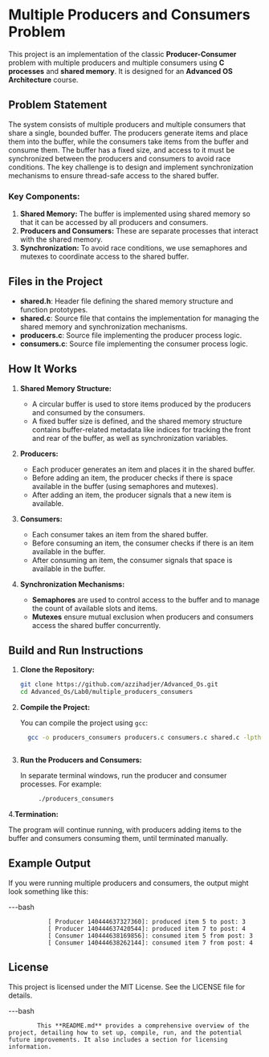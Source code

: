 # Multiple Producers and Consumers Problem

This project is an implementation of the classic **Producer-Consumer** problem with multiple producers and multiple consumers using **C processes** and **shared memory**. It is designed for an **Advanced OS Architecture** course.

## Problem Statement

The system consists of multiple producers and multiple consumers that share a single, bounded buffer. The producers generate items and place them into the buffer, while the consumers take items from the buffer and consume them. The buffer has a fixed size, and access to it must be synchronized between the producers and consumers to avoid race conditions. The key challenge is to design and implement synchronization mechanisms to ensure thread-safe access to the shared buffer.

### Key Components:
1. **Shared Memory:** The buffer is implemented using shared memory so that it can be accessed by all producers and consumers.
2. **Producers and Consumers:** These are separate processes that interact with the shared memory.
3. **Synchronization:** To avoid race conditions, we use semaphores and mutexes to coordinate access to the shared buffer.

## Files in the Project

- **shared.h**: Header file defining the shared memory structure and function prototypes.
- **shared.c**: Source file that contains the implementation for managing the shared memory and synchronization mechanisms.
- **producers.c**: Source file implementing the producer process logic.
- **consumers.c**: Source file implementing the consumer process logic.

## How It Works

1. **Shared Memory Structure:**
   - A circular buffer is used to store items produced by the producers and consumed by the consumers.
   - A fixed buffer size is defined, and the shared memory structure contains buffer-related metadata like indices for tracking the front and rear of the buffer, as well as synchronization variables.

2. **Producers:**
   - Each producer generates an item and places it in the shared buffer.
   - Before adding an item, the producer checks if there is space available in the buffer (using semaphores and mutexes).
   - After adding an item, the producer signals that a new item is available.

3. **Consumers:**
   - Each consumer takes an item from the shared buffer.
   - Before consuming an item, the consumer checks if there is an item available in the buffer.
   - After consuming an item, the consumer signals that space is available in the buffer.

4. **Synchronization Mechanisms:**
   - **Semaphores** are used to control access to the buffer and to manage the count of available slots and items.
   - **Mutexes** ensure mutual exclusion when producers and consumers access the shared buffer concurrently.


## Build and Run Instructions

1. **Clone the Repository:**
   
   ```bash
   git clone https://github.com/azzihadjer/Advanced_Os.git
   cd Advanced_Os/Lab0/multiple_producers_consumers

2. **Compile the Project:**


     You can compile the project using `gcc`:
        
      ```bash
        gcc -o producers_consumers producers.c consumers.c shared.c -lpthread
    


3. **Run the Producers and Consumers:**
   
   In separate terminal windows, run the producer and consumer processes. For example:
   
     ```bash
          ./producers_consumers

4.**Termination:**

The program will continue running, with producers adding items to the buffer and consumers consuming them, until terminated manually.

## Example Output
   If you were running multiple producers and consumers, the output might look something like this:

 ---bash

               [ Producer 140444637327360]: produced item 5 to post: 3
               [ Producer 140444637420544]: produced item 7 to post: 4
               [ Consumer 140444638169856]: consumed item 5 from post: 3
               [ Consumer 140444638262144]: consumed item 7 from post: 4


## License
  This project is licensed under the MIT License. See the LICENSE file for details.
      
      
 ---bash
            
            This **README.md** provides a comprehensive overview of the project, detailing how to set up, compile, run, and the potential future improvements. It also includes a section for licensing information.







